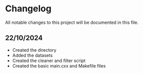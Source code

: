 # Changelog

All notable changes to this project will be documented in this file.

## 22/10/2024
- Created the directory
- Added the datasets
- Created the cleaner and filter script
- Created the basic main.cxx and Makefile files